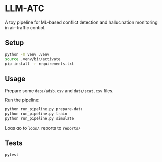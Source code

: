 # LLM-ATC

A toy pipeline for ML-based conflict detection and hallucination monitoring in air-traffic control.

## Setup

```bash
python -m venv .venv
source .venv/bin/activate
pip install -r requirements.txt
```

## Usage

Prepare some `data/adsb.csv` and `data/scat.csv` files.

Run the pipeline:

```bash
python run_pipeline.py prepare-data
python run_pipeline.py train
python run_pipeline.py simulate
```

Logs go to `logs/`, reports to `reports/`.

## Tests

```bash
pytest
```
